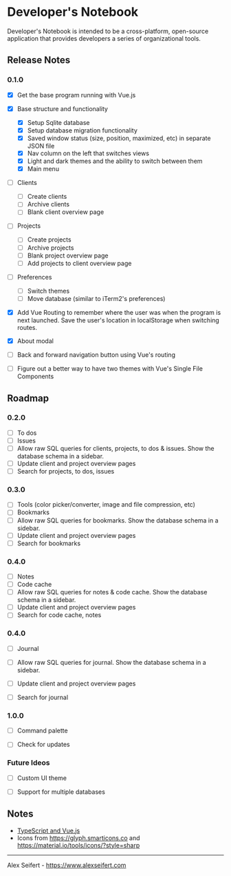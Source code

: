 # Developer's Notebook

Developer's Notebook is intended to be a cross-platform, open-source application that provides developers a series of organizational tools.

## Release Notes

### 0.1.0
- [x] Get the base program running with Vue.js
- [x] Base structure and functionality
    - [x] Setup Sqlite database
    - [x] Setup database migration functionality
    - [x] Saved window status (size, position, maximized, etc) in separate JSON file
    - [x] Nav column on the left that switches views
    - [x] Light and dark themes and the ability to switch between them
    - [x] Main menu
- [ ] Clients
    - [ ] Create clients
    - [ ] Archive clients
    - [ ] Blank client overview page
- [ ] Projects
    - [ ] Create projects
    - [ ] Archive projects
    - [ ] Blank project overview page
    - [ ] Add projects to client overview page
- [ ] Preferences
    - [ ] Switch themes
    - [ ] Move database (similar to iTerm2's preferences)
- [x] Add Vue Routing to remember where the user was when the program is next launched. Save the user's location in localStorage when switching routes.
- [x] About modal
- [ ] Back and forward navigation button using Vue's routing
- [ ] Figure out a better way to have two themes with Vue's Single File Components


## Roadmap

### 0.2.0
- [ ] To dos
- [ ] Issues
- [ ] Allow raw SQL queries for clients, projects, to dos & issues. Show the database schema in a sidebar.
- [ ] Update client and project overview pages
- [ ] Search for projects, to dos, issues

### 0.3.0
- [ ] Tools (color picker/converter, image and file compression, etc)
- [ ] Bookmarks
- [ ] Allow raw SQL queries for bookmarks. Show the database schema in a sidebar.
- [ ] Update client and project overview pages
- [ ] Search for bookmarks

### 0.4.0
- [ ] Notes
- [ ] Code cache
- [ ] Allow raw SQL queries for notes & code cache. Show the database schema in a sidebar.
- [ ] Update client and project overview pages
- [ ] Search for code cache, notes

### 0.4.0
- [ ] Journal
- [ ] Allow raw SQL queries for journal. Show the database schema in a sidebar.
- [ ] Update client and project overview pages
- [ ] Search for journal


### 1.0.0
- [ ] Command palette
- [ ] Check for updates


### Future Ideos
- [ ] Custom UI theme
- [ ] Support for multiple databases


## Notes

- [TypeScript and Vue.js](https://github.com/Microsoft/TypeScript-Vue-Starter)
- Icons from https://glyph.smarticons.co and https://material.io/tools/icons/?style=sharp

---

Alex Seifert - https://www.alexseifert.com
